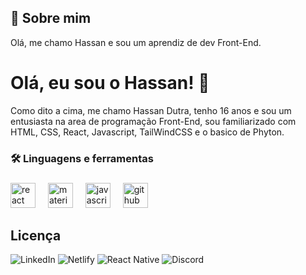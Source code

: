 
## 🚀 Sobre mim
Olá, me chamo Hassan e sou um aprendiz de dev Front-End.


# Olá, eu sou o Hassan! 👋

Como dito a cima, me chamo Hassan Dutra, tenho 16 anos e sou um entusiasta na area de programação Front-End, sou familiarizado com HTML, CSS, React, Javascript, TailWindCSS e o basico de Phyton.
<h3 align="left">🛠 Linguagens e ferramentas</h3>

###

<div align="left">
  <img src="https://cdn.jsdelivr.net/gh/devicons/devicon/icons/react/react-original.svg" height="40" alt="react logo"  />
  <img width="12" />
  <img src="https://cdn.jsdelivr.net/gh/devicons/devicon/icons/materialui/materialui-original.svg" height="40" alt="materialui logo"  />
  <img width="12" />
  <img src="https://cdn.jsdelivr.net/gh/devicons/devicon/icons/javascript/javascript-original.svg" height="40" alt="javascript logo"  />
  <img width="12" />
  <img src="https://cdn.jsdelivr.net/gh/devicons/devicon/icons/github/github-original.svg" height="40" alt="github logo"  />
</div>


## Licença
![LinkedIn](https://img.shields.io/badge/linkedin-%230077B5.svg?style=for-the-badge&logo=linkedin&logoColor=white)
![Netlify](https://img.shields.io/badge/netlify-%23000000.svg?style=for-the-badge&logo=netlify&logoColor=#00C7B7)
![React Native](https://img.shields.io/badge/react_native-%2320232a.svg?style=for-the-badge&logo=react&logoColor=%2361DAFB)
![Discord](https://img.shields.io/badge/Discord-%235865F2.svg?style=for-the-badge&logo=discord&logoColor=white)
